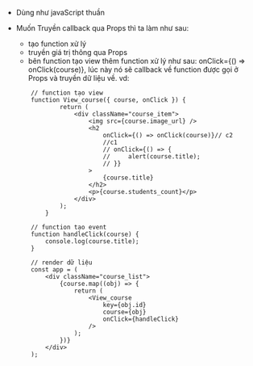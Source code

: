 -   Dùng như javaScript thuần

-   Muốn Truyền callback qua Props thì ta làm như sau:

    -   tạo function xử lý
    -   truyền giá trị thông qua Props
    -   bên function tạo view thêm function xử lý như sau:
        onClick={() => onClick(course)},
        lúc này nó sẽ callback về function được gọi ở Props và truyền dữ liệu về.
        vd:

    ```JSX
        // function tạo view
        function View_course({ course, onClick }) {
                return (
                    <div className="course_item">
                        <img src={course.image_url} />
                        <h2
                            onClick={() => onClick(course)}// c2
                            //c1
                            // onClick={() => {
                            //     alert(course.title);
                            // }}
                        >
                            {course.title}
                        </h2>
                        <p>{course.students_count}</p>
                    </div>
                );
            }

        // function tạo event
        function handleClick(course) {
            console.log(course.title);
        }

        // render dữ liệu
        const app = (
            <div className="course_list">
                {course.map((obj) => {
                    return (
                        <View_course
                            key={obj.id}
                            course={obj}
                            onClick={handleClick}
                        />
                    );
                })}
            </div>
        );
    ```

